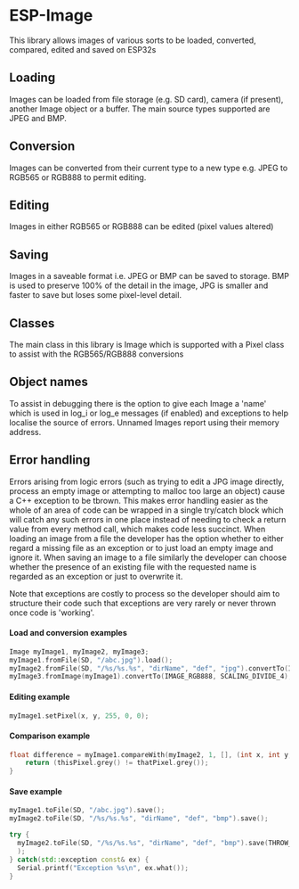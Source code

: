 # ESP-Image	
 
This library allows images of various sorts to be loaded, converted, compared, edited and saved on ESP32s

## Loading

Images can be loaded from file storage (e.g. SD card), camera (if present), another Image object or a buffer.
The main source types supported are JPEG and BMP.

## Conversion

Images can be converted from their current type to a new type e.g. JPEG to RGB565 or RGB888 to permit editing.

## Editing

Images in either RGB565 or RGB888 can be edited (pixel values altered)

## Saving

Images in a saveable format i.e. JPEG or BMP can be saved to storage.  BMP is used to preserve 100% of the detail in the image, JPG is smaller and faster to save but loses some pixel-level detail.

## Classes

The main class in this library is Image which is supported with a Pixel class to assist with the RGB565/RGB888 conversions

## Object names

To assist in debugging there is the option to give each Image a 'name' which is used in log_i or log_e messages (if enabled) and exceptions to help localise the source of errors.  Unnamed Images report using their memory address.

## Error handling

Errors arising from logic errors (such as trying to edit a JPG image directly, process an empty image or attempting to malloc too large an object) cause a C++ exception to be tbrown.
This makes error handling easier as the whole of an area of code can be wrapped in a single try/catch block which will catch any such errors in one place instead of needing to check a return value from every method call, which makes code less succinct.
When loading an image from a file the developer has the option whether to either regard a missing file as an exception or to just load an empty image and ignore it.
When saving an image to a file similarly the developer can choose whether the presence of an existing file with the requested name is regarded as an exception or just to overwrite it.

Note that exceptions are costly to process so the developer should aim to structure their code such that exceptions are very rarely or never thrown once code is 'working'.

#### Load and conversion examples
```cpp
Image myImage1, myImage2, myImage3;
myImage1.fromFile(SD, "/abc.jpg").load();
myImage2.fromFile(SD, "/%s/%s.%s", "dirName", "def", "jpg").convertTo(IMAGE_RGB565);
myImage3.fromImage(myImage1).convertTo(IMAGE_RGB888, SCALING_DIVIDE_4);
```
#### Editing example
```cpp
myImage1.setPixel(x, y, 255, 0, 0);
```
#### Comparison example
```cpp
float difference = myImage1.compareWith(myImage2, 1, [], (int x, int y, Pixel thisPixel, Pixel thatPixel) {
	return (thisPixel.grey() != thatPixel.grey());
}
```

#### Save example
```cpp
myImage1.toFile(SD, "/abc.jpg").save();
myImage2.toFile(SD, "/%s/%s.%s", "dirName", "def", "bmp").save();

try {
  myImage2.toFile(SD, "/%s/%s.%s", "dirName", "def", "bmp").save(THROW_IF_EXISTS
  );
} catch(std::exception const& ex) {
  Serial.printf("Exception %s\n", ex.what());
}
```
